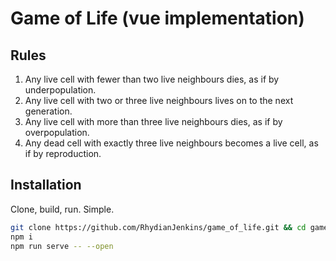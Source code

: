 # Game of Life (vue implementation)

## Rules
1. Any live cell with fewer than two live neighbours dies, as if by underpopulation.
2. Any live cell with two or three live neighbours lives on to the next generation.
3. Any live cell with more than three live neighbours dies, as if by overpopulation.
4. Any dead cell with exactly three live neighbours becomes a live cell, as if by reproduction.

## Installation
Clone, build, run. Simple.
```bash
git clone https://github.com/RhydianJenkins/game_of_life.git && cd game_of_life
npm i
npm run serve -- --open
```
